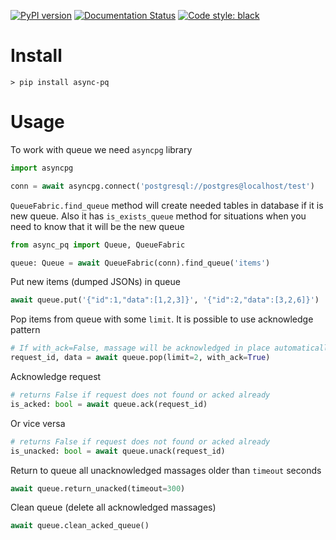 [![PyPI version](https://badge.fury.io/py/async-pq.svg)](https://badge.fury.io/py/async-pq)
[![Documentation Status](https://readthedocs.org/projects/async-pq/badge/?version=latest)](https://async-pq.readthedocs.io/en/latest/?badge=latest)
[![Code style: black](https://img.shields.io/badge/code%20style-black-000000.svg)](https://github.com/ambv/black)
# Install
```
> pip install async-pq
```

# Usage

To work with queue we need ```asyncpg``` library
```python
import asyncpg

conn = await asyncpg.connect('postgresql://postgres@localhost/test')
```

```QueueFabric.find_queue``` method will create needed 
tables in database if it is new queue. 
Also it has ```is_exists_queue``` method for situations when you 
need to know that it will be the new queue
```python
from async_pq import Queue, QueueFabric

queue: Queue = await QueueFabric(conn).find_queue('items')
```

Put new items (dumped JSONs) in queue
```python
await queue.put('{"id":1,"data":[1,2,3]}', '{"id":2,"data":[3,2,6]}')
```

Pop items from queue with some ```limit```. It is possible to use acknowledge pattern
```python
# If with_ack=False, massage will be acknowledged in place automatically
request_id, data = await queue.pop(limit=2, with_ack=True)
```

Acknowledge request
```python
# returns False if request does not found or acked already
is_acked: bool = await queue.ack(request_id)
```

Or vice versa 
```python
# returns False if request does not found or acked already
is_unacked: bool = await queue.unack(request_id)
```

Return to queue all unacknowledged massages older than ```timeout``` seconds 
```python
await queue.return_unacked(timeout=300)
```

Clean queue (delete all acknowledged massages)
```python
await queue.clean_acked_queue()
```
